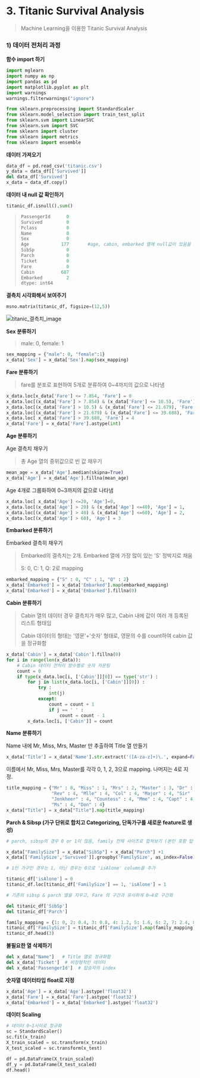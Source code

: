 # 3. Titanic Survival Analysis

> Machine Learning을 이용한 Titanic Survival Analysis



###  1) 데이터 전처리 과정

**함수 import 하기**

```python
import mglearn
import numpy as np
import pandas as pd
import matplotlib.pyplot as plt
import warnings
warnings.filterwarnings("ignore")

from sklearn.preprocessing import StandardScaler
from sklearn.model_selection import train_test_split
from sklearn.svm import LinearSVC
from sklearn.svm import SVC
from sklearn import cluster
from sklearn import metrics
from sklearn import ensemble
```



**데이터 가져오기**

```python
data_df = pd.read_csv('titanic.csv')
y_data = data_df[['Survived']]
del data_df['Survived']
x_data = data_df.copy()
```



**데이터 내 null 값 확인하기**

```python
titanic_df.isnull().sum()
```

> ```python
> PassengerId      0
> Survived         0
> Pclass           0
> Name             0
> Sex              0
> Age            177       #age, cabin, embarked 열에 null값이 있음을 알 수 있음
> SibSp            0
> Parch            0
> Ticket           0
> Fare             0
> Cabin          687
> Embarked         2
> dtype: int64
> ```



**결측치 시각화해서 보여주기**

```python
msno.matrix(titanic_df, figsize=(12,5))
```

![titanic_결측치_image](C:\Users\student\AppData\Roaming\Typora\typora-user-images\image-20200107185504181.png)



**Sex 분류하기**

> male: 0,  female: 1

```python
sex_mapping = {"male": 0, "female":1}
x_data['Sex'] = x_data['Sex'].map(sex_mapping)
```



**Fare 분류하기**

> fare를 분포로 표현하여 5개로 분류하여 0~4까지의 값으로 나타냄

```python
x_data.loc[x_data['Fare'] <= 7.854, 'Fare'] = 0
x_data.loc[(x_data['Fare'] > 7.854) & (x_data['Fare'] <= 10.5), 'Fare'] = 1
x_data.loc[(x_data['Fare'] > 10.5) & (x_data['Fare'] <= 21.679), 'Fare']   = 2
x_data.loc[(x_data['Fare'] > 21.679) & (x_data['Fare'] <= 39.688), 'Fare']   = 3
x_data.loc[ x_data['Fare'] > 39.688, 'Fare'] = 4
x_data['Fare'] = x_data['Fare'].astype(int)
```



**Age  분류하기**

Age 결측치 채우기

> 총 Age 열의 중위값으로 빈 값 채우기

```python
mean_age = x_data['Age'].median(skipna=True)
x_data['Age'] = x_data['Age'].fillna(mean_age)
```

Age 4개로 그룹화하여 0~3까지의 값으로 나타냄

```python
x_data.loc[ x_data['Age'] <=20, 'Age']=0,
x_data.loc[(x_data['Age'] > 20) & (x_data['Age'] <=40), 'Age'] = 1,
x_data.loc[(x_data['Age'] > 40) & (x_data['Age'] <=60), 'Age'] = 2,
x_data.loc[(x_data['Age'] > 60), 'Age'] = 3
```



**Embarked 분류하기**

Embarked 결측히 채우기

>Embarked의 결측치는 2개. Embarked 열에 가장 많이 있는 'S' 정박지로 채움
>
>S: 0, C: 1, Q: 2로 mapping

```python
embarked_mapping = {"S" : 0, "C" : 1, "Q" : 2}
x_data['Embarked'] = x_data['Embarked'].map(embarked_mapping)
x_data['Embarked'] = x_data['Embarked'].fillna(0)
```



**Cabin 분류하기** 

> Cabin 열의 데이터 경우 결측치가 매우 많고, Cabin 내에 값이 여러 개 등록된 리스트 형태임
>
> Cabin 데이터의 형태는 '영문'+'숫자' 형태로, 영문의 수를 count하여 cabin 값을 정규화함

```python
x_data['Cabin'] = x_data['Cabin'].fillna(0)
for i in range(len(x_data)):
    # Cabin 데이터 전처리 방수별로 숫자 카운팅
    count = 0
    if type(x_data.loc[i, ['Cabin']][0]) == type('str') :
        for j in list(x_data.loc[i, ['Cabin']][0]) :
            try :
                int(j)
            except:
                count = count + 1
                if j == ' ' :
                    count = count - 1
        x_data.loc[i, ['Cabin']] = count
```



**Name 분류하기**

Name 내에 Mr, Miss, Mrs, Master 만 추출하여 Title 열 만들기

```python
x_data['Title'] = x_data['Name'].str.extract('([A-za-z]+)\.', expand=False)
```

이름에서 Mr, Miss, Mrs, Master를 각각 0, 1, 2, 3으로 mapping. 나머지는 4로 지정.

```python
title_mapping = {"Mr" : 0, "Miss" : 1, "Mrs" : 2, "Master" : 3, "Dr" : 4, 
                 "Rev" : 4, "Mlle" : 4, "Col" : 4, "Major" : 4, "Sir" : 4, 
                 "Jonkheer" : 4, "Countess" : 4, "Mme" : 4, "Capt" : 4, "Lady" : 4,
                 "Ms" : 4, "Don" : 4}
x_data["Title"] = x_data["Title"].map(title_mapping)
```



**Parch & Sibsp (가구 단위로 합치고 Categorizing, 단독가구를 새로운 feature로 생성)**

```python
# parch, sibsp의 경우 0 or 1이 많음, family 전체 사이즈로 합쳐보기 (본인 포함 탑승한 가족 구성원 수)

x_data["FamilySize"] = x_data["SibSp"] + x_data["Parch"] +1
x_data[['FamilySize','Survived']].groupby('FamilySize', as_index=False).mean().sort_values(by='Survived',ascending=False)
```

```python
# 1인 가구인 경우는 1, 아닌 경우는 0으로 'isAlone' column을 추가

titanic_df['isAlone'] = 0
titanic_df.loc[titanic_df['FamilySize'] == 1, 'isAlone'] = 1
```

```python
# 기존의 sibsp & parch 열을 지우고, Fare 의 구간과 유사하게 0~4로 구간화

del titanic_df['SibSp']
del titanic_df['Parch']

family_mapping = {1: 0, 2: 0.4, 3: 0.8, 4: 1.2, 5: 1.6, 6: 2, 7: 2.4, 8: 2.8, 9: 3.2, 10: 3.6, 11: 4}
titanic_df['FamilySize'] = titanic_df['FamilySize'].map(family_mapping)
titanic_df.head(3)
```



**불필요한 열 삭제하기**

```python
del x_data["Name"]   # Title 열로 정규화함
del x_data['Ticket']  # 비정형적인 데이터
del x_data['PassengerId']  # 탑승자의 index
```



**숫자열 데이터타입 float로 지정**

```python
x_data['Age'] = x_data['Age'].astype('float32')
x_data['Fare'] = x_data['Fare'].astype('float32')
x_data['Embarked'] = x_data['Embarked'].astype('float32')
```



**데이터 Scaling**

```python
# 데이터 0~1사이로 정규화
sc = StandardScaler()
sc.fit(x_train)
X_train_scaled = sc.transform(x_train)
X_test_scaled = sc.transform(x_test)

df = pd.DataFrame(X_train_scaled)
df_y = pd.DataFrame(X_test_scaled)
df.head()
```

